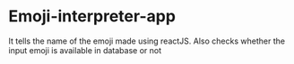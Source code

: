 # Emoji-interpreter-app
It tells the name of the emoji made using reactJS.
Also checks whether the input emoji is available in database or not
